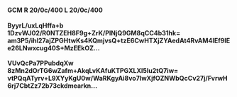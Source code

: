 #### GCM R 20/0c/400 L 20/0c/400
**ByyrL/uxLqHffa+b**<br/>**1DzvWJ02/R0NTZEH8F9g+ZrK/PlNjQ9GM8qCC4b31hk=**<br/>**am3P5/ihl27ajZPGHtwKs4KQmjvsQ+tzE6CwHTXjZYAedAt4RvAM4lEf9IEe26LNwxcug40S+MzEEkOZ...**<br/><br/>
**VUvQcPa7PPubdqXw**<br/>**8zMn2dOrTG6wZafm+AkqLvKAfuKTPGXLXI5lu2tQ7iw=**<br/>**vtPQqATyrv+L9XYyKgU0w/WaRKgyAi8vo7lwXjfOZNWbQcCv27j/FvrwH6rj7CbtZz72b73ckdmearkn...**